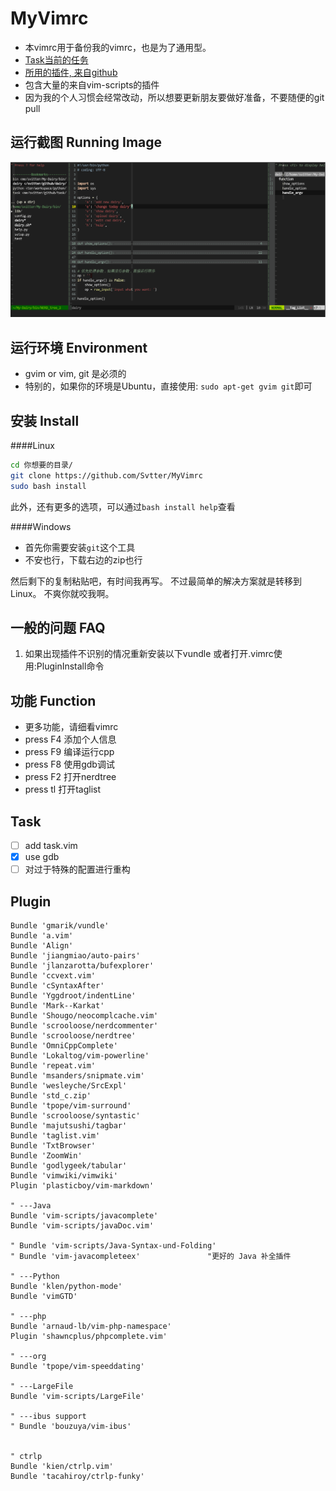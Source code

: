 MyVimrc
===

- 本vimrc用于备份我的vimrc，也是为了通用型。
- [Task当前的任务](#task)
- [所用的插件, 来自github](#plugin)
- 包含大量的来自vim-scripts的插件
- 因为我的个人习惯会经常改动，所以想要更新朋友要做好准备，不要随便的git pull

运行截图 Running Image
---
![截图](install_pic/截屏.png)

运行环境 Environment
---

- gvim or vim, git 是必须的
- 特别的，如果你的环境是Ubuntu，直接使用: `sudo apt-get gvim git`即可


安装 Install
---

####Linux

```bash 
cd 你想要的目录/
git clone https://github.com/Svtter/MyVimrc
sudo bash install
```

此外，还有更多的选项，可以通过`bash install help`查看

####Windows

- 首先你需要安装`git`这个工具
- 不安也行，下载右边的zip也行

然后剩下的复制粘贴吧，有时间我再写。
不过最简单的解决方案就是转移到Linux。
不爽你就咬我啊。

一般的问题 FAQ
---

1. 如果出现插件不识别的情况重新安装以下vundle 
    或者打开.vimrc使用:PluginInstall命令

功能 Function
---

- 更多功能，请细看vimrc
- press F4 添加个人信息
- press F9 编译运行cpp
- press F8 使用gdb调试
- press F2 打开nerdtree
- press tl 打开taglist 

Task
---

- [ ] add task.vim
- [x] use gdb
- [ ] 对过于特殊的配置进行重构

Plugin
---

    Bundle 'gmarik/vundle'
    Bundle 'a.vim'
    Bundle 'Align'
    Bundle 'jiangmiao/auto-pairs'
    Bundle 'jlanzarotta/bufexplorer'
    Bundle 'ccvext.vim'
    Bundle 'cSyntaxAfter'
    Bundle 'Yggdroot/indentLine'
    Bundle 'Mark--Karkat'
    Bundle 'Shougo/neocomplcache.vim'
    Bundle 'scrooloose/nerdcommenter'
    Bundle 'scrooloose/nerdtree'
    Bundle 'OmniCppComplete'
    Bundle 'Lokaltog/vim-powerline'
    Bundle 'repeat.vim'
    Bundle 'msanders/snipmate.vim'
    Bundle 'wesleyche/SrcExpl'
    Bundle 'std_c.zip'
    Bundle 'tpope/vim-surround'
    Bundle 'scrooloose/syntastic'
    Bundle 'majutsushi/tagbar'
    Bundle 'taglist.vim'
    Bundle 'TxtBrowser'
    Bundle 'ZoomWin'
    Bundle 'godlygeek/tabular'
    Bundle 'vimwiki/vimwiki'
    Plugin 'plasticboy/vim-markdown'
    
    " ---Java
    Bundle 'vim-scripts/javacomplete'
    Bundle 'vim-scripts/javaDoc.vim'
    
    " Bundle 'vim-scripts/Java-Syntax-und-Folding'
    " Bundle 'vim-javacompleteex'               "更好的 Java 补全插件
    
    " ---Python
    Bundle 'klen/python-mode'
    Bundle 'vimGTD'
    
    " ---php
    Bundle 'arnaud-lb/vim-php-namespace'
    Plugin 'shawncplus/phpcomplete.vim'
    
    " ---org
    Bundle 'tpope/vim-speeddating'
    
    " ---LargeFile
    Bundle 'vim-scripts/LargeFile'
    
    " ---ibus support
    " Bundle 'bouzuya/vim-ibus'
    
    
    " ctrlp
    Bundle 'kien/ctrlp.vim'
    Bundle 'tacahiroy/ctrlp-funky'
    

